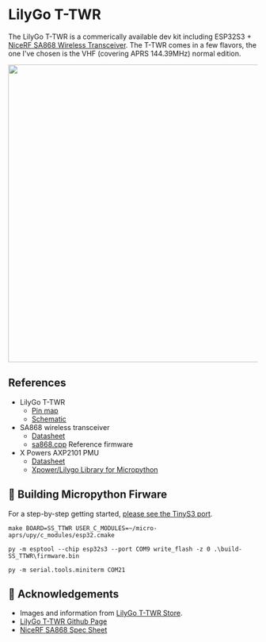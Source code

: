 # LilyGo T-TWR

The LilyGo T-TWR is a commerically available dev kit including ESP32S3 + [NiceRF SA868 Wireless Transceiver](https://www.nicerf.com/walkie-talkie-module/2w-embedded-walkie-talkie-module-sa868.html).  The T-TWR comes in a few flavors, the one I've chosen is the VHF (covering APRS 144.39MHz) normal edition. 
<p align="center">
  <img src="https://github.com/stephanelsmith/micro-aprs/blob/master/docs/ports/lilygottwr/T-TWR_Plus_600x600.webp?raw=true" alt="" width="600"/>
</p>

## References
- LilyGo T-TWR
  - [Pin map](https://github.com/Xinyuan-LilyGO/T-TWR/blob/master/lib/LilyGo_TWR_Library/src/utilities.h)
  - [Schematic](https://github.com/Xinyuan-LilyGO/T-TWR/blob/master/schematic/T-TWR-Plus_Rev2.0.pdf)
- SA868 wireless transceiver
  - [Datasheet](SA868.pdf)
  - [sa868.cpp](https://github.com/Xinyuan-LilyGO/T-TWR/blob/master/lib/LilyGo_TWR_Library/src/sa868.cpp) Reference firmware
- X Powers AXP2101 PMU
  - [Datasheet](https://www.lcsc.com/datasheet/lcsc_datasheet_2305060916_X-Powers-Tech-AXP2101_C3036461.pdf')
  - [Xpower/Lilygo Library for Micropython](https://github.com/lewisxhe/XPowersLib) 


## :hammer: Building Micropython Firware
For a step-by-step getting started, [please see the TinyS3 port](https://github.com/stephanelsmith/micro-aprs/tree/master/docs/ports/tinys3#hammer-building-micropython-firware-for-tinys3).
```
make BOARD=SS_TTWR USER_C_MODULES=~/micro-aprs/upy/c_modules/esp32.cmake
```
```
py -m esptool --chip esp32s3 --port COM9 write_flash -z 0 .\build-SS_TTWR\firmware.bin
```
```
py -m serial.tools.miniterm COM21
```


## :raised_hands: Acknowledgements
- Images and information from [LilyGo T-TWR Store](https://www.lilygo.cc/products/t-twr-plus?srsltid=AfmBOooEmV2bkOz1-0ceEJCwkFkITOXYzLGBPkWvyBfF2cm7XqGT4BYH).
- [LilyGo T-TWR Github Page](https://github.com/Xinyuan-LilyGO/T-TWR)
- [NiceRF SA868 Spec Sheet](SA868.pdf)

